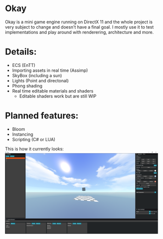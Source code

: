# Okay
Okay is a mini game engine running on DirectX 11 and the whole project is very subject to change and doesn't have a final goal.
I mostly use it to test implementations and play around with renderering, architecture and more. 

# Details:
* ECS (EnTT)
* Importing assets in real time (Assimp)
* SkyBox (including a sun)
* Lights (Point and directonal)
* Phong shading
* Real time editable materials and shaders 
  * Editable shaders work but are still WIP

# Planned features:
* Bloom
* Instancing
* Scripting (C# or LUA)

This is how it currently looks:
![github-small](Pics/Pretty.png)
